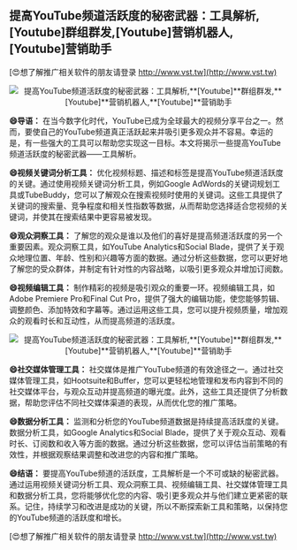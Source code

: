 ## **提高YouTube频道活跃度的秘密武器：工具解析,**[Youtube]**群组群发,**[Youtube]**营销机器人,**[Youtube]**营销助手**

[😍想了解推广相关软件的朋友请登录 http://www.vst.tw](http://www.vst.tw)

 <center><img src="https://vst.tw/MP4/tuiguang/png/7.png" alt="提高YouTube频道活跃度的秘密武器：工具解析,**[Youtube]**群组群发,**[Youtube]**营销机器人,**[Youtube]**营销助手"></center>

**😄导语：**
在当今数字化时代，YouTube已成为全球最大的视频分享平台之一。然而，要使自己的YouTube频道真正活跃起来并吸引更多观众并不容易。幸运的是，有一些强大的工具可以帮助您实现这一目标。本文将揭示一些提高YouTube频道活跃度的秘密武器——工具解析。

**😄视频关键词分析工具：**
优化视频标题、描述和标签是提高YouTube频道活跃度的关键。通过使用视频关键词分析工具，例如Google AdWords的关键词规划工具或TubeBuddy，您可以了解观众在搜索视频时使用的关键词。这些工具提供了关键词的搜索量、竞争程度和相关性指数等数据，从而帮助您选择适合您视频的关键词，并使其在搜索结果中更容易被发现。

**😄观众洞察工具：**
了解您的观众是谁以及他们的喜好是提高频道活跃度的另一个重要因素。观众洞察工具，如YouTube Analytics和Social Blade，提供了关于观众地理位置、年龄、性别和兴趣等方面的数据。通过分析这些数据，您可以更好地了解您的受众群体，并制定有针对性的内容战略，以吸引更多观众并增加订阅数。

**😄视频编辑工具：**
制作精彩的视频是吸引观众的重要一环。视频编辑工具，如Adobe Premiere Pro和Final Cut Pro，提供了强大的编辑功能，使您能够剪辑、调整颜色、添加特效和字幕等。通过运用这些工具，您可以提升视频质量，增加观众的观看时长和互动性，从而提高频道的活跃度。

 <center><img src="https://vst.tw/MP4/tuiguang/png/3.png" alt="提高YouTube频道活跃度的秘密武器：工具解析,**[Youtube]**群组群发,**[Youtube]**营销机器人,**[Youtube]**营销助手"></center>

**😄社交媒体管理工具：**
社交媒体是推广YouTube频道的有效途径之一。通过社交媒体管理工具，如Hootsuite和Buffer，您可以更轻松地管理和发布内容到不同的社交媒体平台，与观众互动并提高频道的曝光度。此外，这些工具还提供了分析数据，帮助您评估不同社交媒体渠道的表现，从而优化您的推广策略。

**😄数据分析工具：**
监测和分析您的YouTube频道数据是持续提高活跃度的关键。数据分析工具，如Google Analytics和Social Blade，提供了关于观众互动、观看时长、订阅数和收入等方面的数据。通过分析这些数据，您可以评估当前策略的有效性，并根据观察结果调整和改进您的内容和推广策略。

**😄结语：**
要提高YouTube频道的活跃度，工具解析是一个不可或缺的秘密武器。通过运用视频关键词分析工具、观众洞察工具、视频编辑工具、社交媒体管理工具和数据分析工具，您将能够优化您的内容、吸引更多观众并与他们建立更紧密的联系。记住，持续学习和改进是成功的关键，所以不断探索新工具和策略，以保持您的YouTube频道的活跃度和增长。

[😍想了解推广相关软件的朋友请登录 http://www.vst.tw](http://www.vst.tw)



